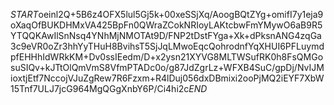 $START$oeinl2Q+5B6z4OFX5lul5Gj5k+00xeSSjXq/AoogBQtZYg+omifI7y1eja9oXaqOfBUKDHMxVA425BpFn0QWraZCokNRIoyLAKtcbwFmYMywO6aB9R5YTQQKAwIlSnNsq4YNhMjNMOTAt9D/FNP2tDstFYga+Xk+dPksnANG4zqGa3c9eVR0oZr3hhYyTHuH8BvihsT5SjJqLMwoEqcQohrodnfYqXHUI6PFLuymdpfEHHhIdWRkKM+Dv0ssIEedm/D+x2ysn21XYVG8MLTWSufRK0h8FsQMGosuSIQv+kJTtOlQmVmS8VfmPTADc0o/g87JdZgrLz+WFXB4SuC/gpDj/NvIJMioxtjEtf7NccojVJuZgRew7R6Fzxm+R4lDuj056dxDBmixi2ooPjMQ2iEYF7XbW15Tnf7ULJ7jcG964MgQGgXnbY6P/Ci4hi2c$END$